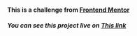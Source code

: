 <h4>This is a challenge from <a href="https://www.frontendmentor.io/challenges/qr-code-component-iux_sIO_H">Frontend Mentor</a></h4>
<h5>You can see this project live on <a target="_blank" href="https://qr-code-fcc.netlify.app/">This link</a></h5>


